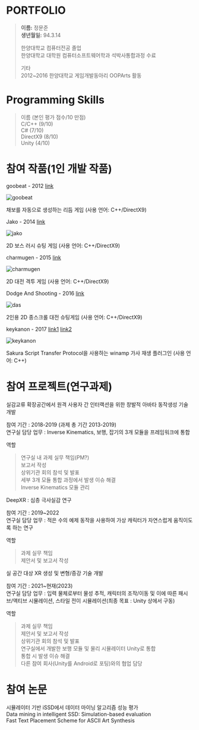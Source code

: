 # PORTFOLIO

> **이름:** 정문준     
> **생년월일:** 94.3.14    
>
> 한양대학교 컴퓨터전공 졸업       
> 한양대학교 대학원 컴퓨터소프트웨어학과 석박사통합과정 수료
>
> 기타      
> 2012~2016 한양대학교 게임개발동아리 OOPArts 활동


# Programming Skills
> 이름 (본인 평가 점수/10 만점)       
> C/C++ (9/10)       
> C# (7/10)        
> DirectX9 (8/10)        
> Unity (4/10)         


# 참여 작품(1인 개발 작품)
goobeat - 2012 [link](https://github.com/ingerking/goobeat)     
  

![goobeat](./img/goobeat.png)


채보를 자동으로 생성하는 리듬 게임 (사용 언어: C++/DirectX9)      

Jako - 2014 [link](https://github.com/ingerking/jako)     
  

![jako](./img/jako.png)


2D 보스 러시 슈팅 게임 (사용 언어: C++/DirectX9)       

charmugen - 2015 [link](https://github.com/ingerking/charmugen)      
  

![charmugen](./img/charmugen.png)


2D 대전 격투 게임 (사용 언어: C++/DirectX9)       

Dodge And Shooting - 2016 [link](https://github.com/ingerking/DAS)      
  

![das](./img/das.png)


2인용 2D 종스크롤 대전 슈팅게임 (사용 언어: C++/DirectX9)     

keykanon - 2017 [link1](https://github.com/oopartians/keykanon) [link2](https://github.com/ingerking/keykanon_back)    

![keykanon](./img/keykanon.png)

Sakura Script Transfer Protocol을 사용하는 winamp 가사 재생 플러그인 (사용 언어: C++)    


# 참여 프로젝트(연구과제)     
실감교류 확장공간에서 원격 사용자 간 인터랙션을 위한 창발적 아바타 동작생성 기술 개발         

참여 기간 : 2018-2019 (과제 총 기간 2013-2019)      
연구실 담당 업무 : Inverse Kinematics, 보행, 잡기의 3개 모듈을 프레임워크에 통합       

역할        
> 연구실 내 과제 실무 책임(PM?)       
> 보고서 작성       
> 상위기관 회의 참석 및 발표        
> 세부 3개 모듈 통합 과정에서 발생 이슈 해결      
> Inverse Kinematics 모듈 관리       

DeepXR : 심층 극사실감 연구      

참여 기간 : 2019~2022     
연구실 담당 업무 : 적은 수의 예제 동작을 사용하여 가상 캐릭터가 자연스럽게 움직이도록 하는 연구     

역할        
> 과제 실무 책임       
> 제안서 및 보고서 작성     

실 공간 대상 XR 생성 및 변형/증강 기술 개발     

참여 기간 : 2021~현재(2023)     
연구실 담당 업무 : 입력 물체로부터 물성 추적, 캐릭터의 조작/이동 및 이에 따른 패시브/액티브 시뮬레이션, 스타일 전이 시뮬레이션(최종 목표 : Unity 상에서 구동)        

역할       
> 과제 실무 책임      
> 제안서 및 보고서 작성       
> 상위기관 회의 참석 및 발표      
> 연구실에서 개발한 보행 모듈 및 물리 시뮬레이터 Unity로 통합       
> 통합 시 발생 이슈 해결       
> 다른 참여 회사(Unity를 Android로 포팅)와의 협업 담당       


# 참여 논문
시뮬레이터 기반 iSSD에서 데이터 마이닝 알고리즘 성능 평가      
Data mining in intelligent SSD: Simulation-based evaluation     
Fast Text Placement Scheme for ASCII Art Synthesis